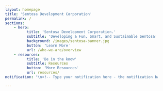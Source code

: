 ```yaml
---
layout: homepage
title: 'Sentosa Development Corporation'
permalink: /
sections:
    - hero:
          title: 'Sentosa Development Corporation.'
          subtitle: 'Developing a Fun, Smart, and Sustainable Sentosa'
          background: /images/sentosa-banner.jpg
          button: 'Learn More'
          url: /who-we-are/overview
    - resources:
          title: 'Be in the know'
          subtitle: Resources
          button: 'More Resources'
          url: resources/
notification: "\n<!-- Type your notification here - the notification bar will not appear if this is empty. For other changes, refer to _data/homepage.yml to edit the homepage "

---
```


